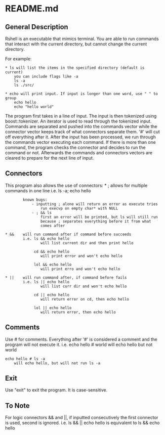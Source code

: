 README.md
================

General Description
--------------------------
Rshell is an executable that mimics terminal. You are able to run commands that
interact with the current directory, but cannot change the current directory.

For example:

	* ls will list the items in the specified directory (default is current)
		you can include flags like -a
		ls -a
		ls ./src/

	* echo will print input. If input is longer than one word, use " " to group
		echo hello
		echo "hello world"

The program first takes in a line of input. The input is then tokenized using
boost::tokenizer. An iterator is used to read through the tokenized input.
Commands are separated and pushed into the commands vector while the connector
vector keeps track of what connectors separate them. '#' will cut off 
everything after it. After the input has been processed, we run through the
commands vector executing each command. If there is more than one command, the
program checks the connector and decides to run the command or not. Afterwards
the commands and connectors vectors are cleared to prepare for the next line of
input.


Connectors
--------------------------
This program also allows the use of connectors:
	*  ;	allows for multiple commands in one line 
			i.e. ls -a; echo hello 

			known bugs: 
				- inputting ; alone will return an error as execute tries 
					run execvp on empty char* with NULL
				- ; && ls 
					first an error will be printed, but ls will still run 
					because ; separates everything before it from what 
					comes after

	* &&	will run command after if command before succeeds
			i.e. ls && echo hello
					will list current dir and then print hello

			     cd && echo hello
					will print error and won't echo hello

				 lol && echo hello
					will print erro and won't echo hello

	* ||	will run command after, if command before fails
			i.e. ls || echo hello
					will list curr dir and won't echo hello

			     cd || echo hello
					will return error on cd, then echo hello

				 lol || echo hello
				    will return error, then echo hello

Comments
-------------------------
Use # for comments. Everything after '#' is considered a comment and the
program will not execute it.
i.e. echo hello # world
		will echo hello but not world

	echo hello # ls -a
		will echo hello, but will not run ls -a

Exit
-------------------------
Use "exit" to exit the program. It is case-sensitive.

To Note
-------------------------
For logic connectors && and ||, if inputted consecutively
	the first connector is used, second is ignored.
		i.e. ls && || echo hello
			is equivalent to
			ls && echo hello
